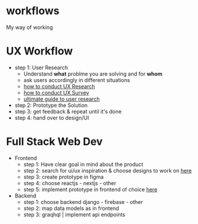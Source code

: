# workflows
My way of working

# UX Workflow
- step 1: User Research 
   - Understand __what__ problme you are solving and for __whom__
   - ask users accordingly in different situations
   - [how to conduct UX Research](https://careerfoundry.com/en/blog/ux-design/how-to-conduct-user-experience-research-like-a-professional/)
   - [how to conduct UX Survey](https://uxplanet.org/this-is-all-you-need-to-know-to-conduct-a-ux-survey-50400af45920)
   - [ultimate guide to user research](https://uxplanet.org/ultimate-guide-to-user-research-bed4a57d260)
- step 2: Prototype the Solution
- step 3: get feedback & repeat until it's done
- step 4: hand over to design/UI

# Full Stack Web Dev
- Frontend
  - step 1: Have clear goal in mind about the product
  - step 2: search for ui/ux inspiration & choose designs to work on [here](https://github.com/JDRanpariya/workflows/blob/main/frontend_02.md)
  - step 3: create prototype in figma
  - step 4: choose reactjs - nextjs - other
  - step 5: implement prototype in frontend of choice [here](https://github.com/JDRanpariya/workflows/blob/main/frontend_04.md)
- Backend
  - step 1: choose backend django - firebase - other
  - step 2: map data models as in frontend
  - step 3: graqhql |  implement api endpoints
